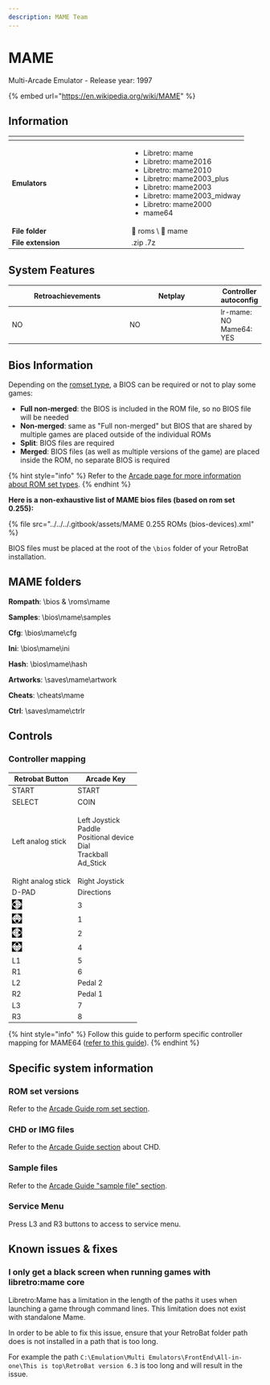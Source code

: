 ```yaml
---
description: MAME Team
---
```


# MAME

Multi-Arcade Emulator - Release year: 1997

{% embed url="https://en.wikipedia.org/wiki/MAME" %}

## Information

<table data-header-hidden><thead><tr><th width="224"></th><th></th></tr></thead><tbody><tr><td><strong>Emulators</strong></td><td><ul><li>Libretro: mame</li><li>Libretro: mame2016</li><li>Libretro: mame2010</li><li>Libretro: mame2003_plus</li><li>Libretro: mame2003</li><li>Libretro: mame2003_midway</li><li>Libretro: mame2000</li><li>mame64</li></ul></td></tr><tr><td><strong>File folder</strong></td><td><span data-gb-custom-inline data-tag="emoji" data-code="1f4c2">📂</span> roms \ <span data-gb-custom-inline data-tag="emoji" data-code="1f4c2">📂</span> mame</td></tr><tr><td><strong>File extension</strong></td><td>.zip .7z</td></tr></tbody></table>

## System Features

<table><thead><tr><th width="245">Retroachievements</th><th width="200">Netplay</th><th>Controller autoconfig</th></tr></thead><tbody><tr><td>NO</td><td>NO</td><td>lr-mame: NO<br>Mame64: YES</td></tr></tbody></table>

## Bios Information

Depending on the [romset type](../../arcade-guide.md#romsets), a BIOS can be required or not to play some games:

* **Full non-merged**: the BIOS is included in the ROM file, so no BIOS file will be needed
* **Non-merged**: same as "Full non-merged" but BIOS that are shared by multiple games are placed outside of the individual ROMs
* **Split**: BIOS files are required
* **Merged**: BIOS files (as well as multiple versions of the game) are placed inside the ROM, no separate BIOS is required

{% hint style="info" %}
Refer to the [Arcade page for more information about ROM set types](../../arcade-guide.md#rom-set-types).
{% endhint %}

**Here is a non-exhaustive list of MAME bios files (based on rom set 0.255):**

{% file src="../../../.gitbook/assets/MAME 0.255 ROMs (bios-devices).xml" %}

BIOS files must be placed at the root of the `\bios` folder of your RetroBat installation.



## MAME folders

**Rompath**: \bios & \roms\mame

**Samples**: \bios\mame\samples

**Cfg**: \bios\mame\cfg

**Ini**: \bios\mame\ini

**Hash**: \bios\mame\hash

**Artworks**: \saves\mame\artwork

**Cheats**: \cheats\mame

**Ctrl**: \saves\mame\ctrlr

##

## Controls

### Controller mapping

| Retrobat Button                                | Arcade Key                                                                           |
| ---------------------------------------------- | ------------------------------------------------------------------------------------ |
| START                                          | START                                                                                |
| SELECT                                         | COIN                                                                                 |
| Left analog stick                              | <p>Left Joystick<br>Paddle<br>Positional device<br>Dial<br>Trackball<br>Ad_Stick</p> |
| Right analog stick                             | Right Joystick                                                                       |
| D-PAD                                          | Directions                                                                           |
| ![](<../../../.gitbook/assets/image (48).png>) | 3                                                                                    |
| ![](<../../../.gitbook/assets/image (30).png>) | 1                                                                                    |
| ![](<../../../.gitbook/assets/image (16).png>) | 2                                                                                    |
| ![](<../../../.gitbook/assets/image (50).png>) | 4                                                                                    |
| L1                                             | 5                                                                                    |
| R1                                             | 6                                                                                    |
| L2                                             | Pedal 2                                                                              |
| R2                                             | Pedal 1                                                                              |
| L3                                             | 7                                                                                    |
| R3                                             | 8                                                                                    |

{% hint style="info" %}
Follow this guide to perform specific controller mapping for MAME64 ([refer to this guide](../../../controllers/specific\_mapping/mame64-controller-mapping.md)).
{% endhint %}

## Specific system information

### ROM set versions&#x20;

Refer to the [Arcade Guide rom set section](../../arcade-guide.md#available-arcade-emulators-in-retrobat).

### CHD or IMG files

Refer to the [Arcade Guide section](../../arcade-guide.md#chd-or-img-files) about CHD.

### **Sample files**

Refer to the [Arcade Guide "sample file" section](../../arcade-guide.md#samples).

### Service Menu

Press L3 and R3 buttons to access to service menu.

## Known issues & fixes

### I only get a black screen when running games with libretro:mame core

Libretro:Mame has a limitation in the length of the paths it uses when launching a game through command lines. This limitation does not exist with standalone Mame.

In order to be able to fix this issue, ensure that your RetroBat folder path does is not installed in a path that is too long.

For example the path `C:\Emulation\Multi Emulators\FrontEnd\All-in-one\This is top\RetroBat version 6.3` is too long and will result in the issue.
